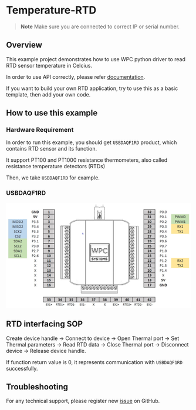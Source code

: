 # Temperature-RTD
> **Note**
> Make sure you are connected to correct IP or serial number.

## Overview

This example project demonstrates how to use WPC python driver to read RTD sensor temperature in Celcius.

In order to use API correctly, please refer [documentation](https://wpc-systems-ltd.github.io/WPC_Python_driver_release/).

If you want to build your own RTD application, try to use this as a basic template, then add your own code.

## How to use this example

### Hardware Requirement

In order to run this example, you should get `USBDAQF1RD` product, which contains RTD sensor and its function.

It support PT100 and PT1000 resistance thermometers, also called resistance temperature detectors (RTDs)

Then, we take `USBDAQF1RD` for example.

### USBDAQF1RD

<img src="https://github.com/WPC-Systems-Ltd/WPC_Python_driver_release/blob/main/Reference/Pinouts/pinout-USBDAQF1RD.JPG" alt="drawing" width="600"/>

## RTD interfacing SOP

Create device handle -> Connect to device -> Open Thermal port -> Set Thermal parameters -> Read RTD data -> Close Thermal port -> Disconnect device -> Release device handle.

If function return value is 0, it represents communication with `USBDAQF1RD` successfully.

## Troubleshooting

For any technical support, please register new [issue](https://github.com/WPC-Systems-Ltd/WPC_Python_driver_release/issues) on GitHub.